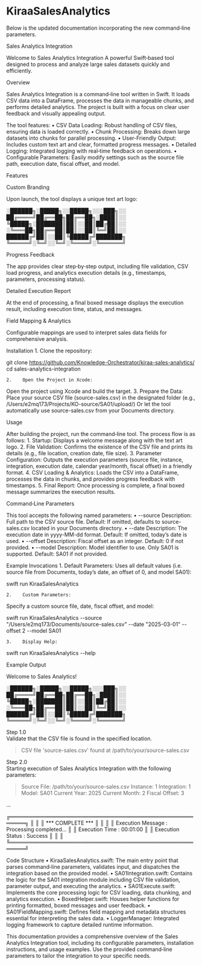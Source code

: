 # KiraaSalesAnalytics

Below is the updated documentation incorporating the new command‑line parameters.

Sales Analytics Integration

Welcome to Sales Analytics Integration
A powerful Swift‑based tool designed to process and analyze large sales datasets quickly and efficiently.

Overview

Sales Analytics Integration is a command‑line tool written in Swift. It loads CSV data into a DataFrame, processes the data in manageable chunks, and performs detailed analytics. The project is built with a focus on clear user feedback and visually appealing output.

The tool features:
    •    CSV Data Loading: Robust handling of CSV files, ensuring data is loaded correctly.
    •    Chunk Processing: Breaks down large datasets into chunks for parallel processing.
    •    User-Friendly Output: Includes custom text art and clear, formatted progress messages.
    •    Detailed Logging: Integrated logging with real‑time feedback on operations.
    •    Configurable Parameters: Easily modify settings such as the source file path, execution date, fiscal offset, and model.

Features

Custom Branding

Upon launch, the tool displays a unique text art logo:

░██████╗░█████╗░░█████╗░░░███╗░░
██╔════╝██╔══██╗██╔══██╗░████║░░
╚█████╗░███████║██║░░██║██╔██║░░
░╚═══██╗██╔══██║██║░░██║╚═╝██║░░
██████╔╝██║░░██║╚█████╔╝███████╗
╚═════╝░╚═╝░░╚═╝░╚════╝░╚══════╝

Progress Feedback

The app provides clear step‑by‑step output, including file validation, CSV load progress, and analytics execution details (e.g., timestamps, parameters, processing status).

Detailed Execution Report

At the end of processing, a final boxed message displays the execution result, including execution time, status, and messages.

Field Mapping & Analytics

Configurable mappings are used to interpret sales data fields for comprehensive analysis.

Installation
    1.    Clone the repository:

git clone https://github.com/Knowledge-Orchestrator/kiraa-sales-analytics/
cd sales-analytics-integration


    2.    Open the Project in Xcode:
Open the project using Xcode and build the target.
    3.    Prepare the Data:
Place your source CSV file (source-sales.csv) in the designated folder (e.g., /Users/e2mq173/Projects/KO-source/SA01/upload/)
Or let the tool automatically use source-sales.csv from your Documents directory.

Usage

After building the project, run the command‑line tool. The process flow is as follows:
    1.    Startup:
Displays a welcome message along with the text art logo.
    2.    File Validation:
Confirms the existence of the CSV file and prints its details (e.g., file location, creation date, file size).
    3.    Parameter Configuration:
Outputs the execution parameters (source file, instance, integration, execution date, calendar year/month, fiscal offset) in a friendly format.
    4.    CSV Loading & Analytics:
Loads the CSV into a DataFrame, processes the data in chunks, and provides progress feedback with timestamps.
    5.    Final Report:
Once processing is complete, a final boxed message summarizes the execution results.

Command‑Line Parameters

This tool accepts the following named parameters:
    •    --source
Description: Full path to the CSV source file.
Default: If omitted, defaults to source-sales.csv located in your Documents directory.
    •    --date
Description: The execution date in yyyy-MM-dd format.
Default: If omitted, today’s date is used.
    •    --offset
Description: Fiscal offset as an integer.
Default: 0 if not provided.
    •    --model
Description: Model identifier to use. Only SA01 is supported.
Default: SA01 if not provided.

Example Invocations
    1.    Default Parameters:
Uses all default values (i.e. source file from Documents, today’s date, an offset of 0, and model SA01):

swift run KiraaSalesAnalytics


    2.    Custom Parameters:
Specify a custom source file, date, fiscal offset, and model:

swift run KiraaSalesAnalytics --source "/Users/e2mq173/Documents/source-sales.csv" --date "2025-03-01" --offset 2 --model SA01


    3.    Display Help:

swift run KiraaSalesAnalytics --help



Example Output

Welcome to Sales Analytics!

░██████╗░█████╗░░█████╗░░░███╗░░
██╔════╝██╔══██╗██╔══██╗░████║░░
╚█████╗░███████║██║░░██║██╔██║░░
░╚═══██╗██╔══██║██║░░██║╚═╝██║░░
██████╔╝██║░░██║╚█████╔╝███████╗
╚═════╝░╚═╝░░╚═╝░╚════╝░╚══════╝

Step 1.0  
Validate that the CSV file is found in the specified location.  
> CSV file 'source-sales.csv' found at /path/to/your/source-sales.csv

Step 2.0  
Starting execution of Sales Analytics Integration with the following parameters:
  > Source File:   /path/to/your/source-sales.csv
  > Instance:      1
  > Integration:   1
  > Model:         SA01
  > Current Year:  2025
  > Current Month: 2
  > Fiscal Offset: 3

...

╔══════════════════════════════════════════════════════╗
║                                                      ║
║                  *** COMPLETE ***                    ║
║                                                      ║
║  Execution Message : Processing completed...       ║
║  Execution Time    : 00:01:00                         ║
║  Execution Status  : Success                        ║
║                                                      ║
╚══════════════════════════════════════════════════════╝

Code Structure
    •    KiraaSalesAnalytics.swift:
The main entry point that parses command‑line parameters, validates input, and dispatches the integration based on the provided model.
    •    SA01Integration.swift:
Contains the logic for the SA01 integration module including CSV file validation, parameter output, and executing the analytics.
    •    SA01Execute.swift:
Implements the core processing logic for CSV loading, data chunking, and analytics execution.
    •    BoxedHelper.swift:
Houses helper functions for printing formatted, boxed messages and user feedback.
    •    SA01FieldMapping.swift:
Defines field mapping and metadata structures essential for interpreting the sales data.
    •    LoggerManager:
Integrated logging framework to capture detailed runtime information.

This documentation provides a comprehensive overview of the Sales Analytics Integration tool, including its configurable parameters, installation instructions, and usage examples. Use the provided command‑line parameters to tailor the integration to your specific needs.
